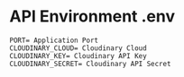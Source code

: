 # API Environment .env

    PORT= Application Port
    CLOUDINARY_CLOUD= Cloudinary Cloud
    CLOUDINARY_KEY= Cloudinary API Key
    CLOUDINARY_SECRET= Cloudinary API Secret